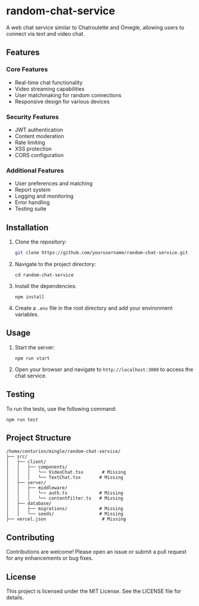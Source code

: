 # random-chat-service

A web chat service similar to Chatroulette and Omegle, allowing users to connect via text and video chat.

## Features

### Core Features
- Real-time chat functionality  
- Video streaming capabilities
- User matchmaking for random connections
- Responsive design for various devices

### Security Features
- JWT authentication
- Content moderation 
- Rate limiting
- XSS protection
- CORS configuration

### Additional Features
- User preferences and matching
- Report system
- Logging and monitoring
- Error handling
- Testing suite

## Installation

1. Clone the repository:
   ```bash
   git clone https://github.com/yourusername/random-chat-service.git
   ```

2. Navigate to the project directory:
   ```
   cd random-chat-service
   ```

3. Install the dependencies:
   ```
   npm install
   ```

4. Create a `.env` file in the root directory and add your environment variables.

## Usage

1. Start the server:
   ```
   npm run start
   ```

2. Open your browser and navigate to `http://localhost:3000` to access the chat service.

## Testing

To run the tests, use the following command:
```
npm run test
```

## Project Structure

```
/home/centurion/mingle/random-chat-service/
├── src/
│   ├── client/
│   │   ├── components/
│   │   │   └── VideoChat.tsx       # Missing
│   │   │   └── TextChat.tsx       # Missing
│   ├── server/
│   │   ├── middleware/
│   │   │   └── auth.ts            # Missing
│   │   │   └── contentFilter.ts   # Missing
│   ├── database/
│   │   ├── migrations/            # Missing
│   │   └── seeds/                 # Missing
├── vercel.json                     # Missing
```

## Contributing

Contributions are welcome! Please open an issue or submit a pull request for any enhancements or bug fixes.

## License

This project is licensed under the MIT License. See the LICENSE file for details.